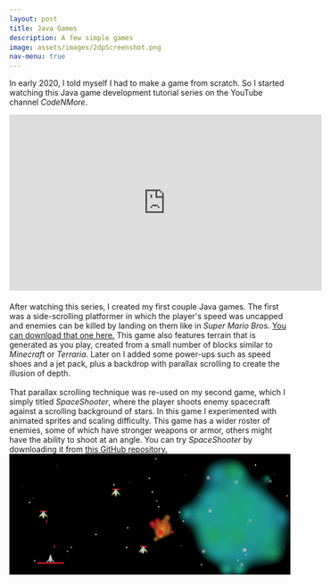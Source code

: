 ```yaml
---
layout: post
title: Java Games
description: A few simple games
image: assets/images/2dpScreenshot.png
nav-menu: true
---
```

In early 2020, I told myself I had to make a game from scratch. So I started watching this Java game development tutorial series on the YouTube channel <i>CodeNMore</i>.
<center><div class="video"><iframe width="560" height="315" src="https://www.youtube.com/embed/videoseries?list=PLah6faXAgguMnTBs3JnEJY0shAc18XYQZ" title="YouTube video player" frameborder="0" allow="accelerometer; autoplay; clipboard-write; encrypted-media; gyroscope; picture-in-picture" allowfullscreen></iframe></div></center>
<br>
After watching this series, I created my first couple Java games. The first was a side-scrolling platformer in which the player's speed was uncapped and enemies can be killed by landing on them like in <i>Super Mario Bros.</i> <a href="https://github.com/sudological/2DPlatformer/releases">You can download that one here.</a> This game also features terrain that is generated as you play, created from a small number of blocks similar to <i>Minecraft</i> or <i>Terraria</i>. Later on I added some power-ups such as speed shoes and a jet pack, plus a backdrop with parallax scrolling to create the illusion of depth.
<br><br>
That parallax scrolling technique was re-used on my second game, which I simply titled <i>SpaceShooter</i>, where the player shoots enemy spacecraft against a scrolling background of stars. In this game I experimented with animated sprites and scaling difficulty. This game has a wider roster of enemies, some of which have stronger weapons or armor, others might have the ability to shoot at an angle. You can try <i>SpaceShooter</i> by downloading it from <a href="https://github.com/sudological/SpaceShooter/releases">this GitHub repository.</a><br>
<center><img src="assets/images/ssScreenshot2.png"></center>